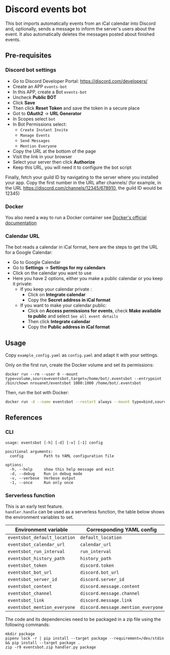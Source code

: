 # Discord events bot

This bot imports automatically events from an iCal calendar into Discord and, optionally, sends a message to inform the server's users about the event.
It also automatically deletes the messages posted about finished events.

## Pre-requisites

### Discord bot settings

* Go to Discord Developer Portal: https://discord.com/developers/
* Create an APP `events-bot`
* In this APP, create a Bot `events-bot`
* Uncheck **Public BOT**
* Click **Save**
* Then click **Reset Token** and save the token in a secure place
* Got to **OAuth2** -> **URL Generator**
* In Scopes select `bot`
* In Bot Permissions select:
  * `Create Instant Invite`
  * `Manage Events`
  * `Send Messages`
  * `Mention Everyone`
* Copy the URL at the bottom of the page
* Visit the link in your browser
* Select your server then click **Authorize**
* Keep this URL, you will need it to configure the bot script

Finally, fetch your guild ID by navigating to the server where you installed your app. Copy the first number in the URL after channels/ (for example, in the URL https://discord.com/channels/12345/678910, the guild ID would be 12345)

### Docker
You also need a way to run a Docker container see [Docker's official documentation](https://docs.docker.com/engine/install/#server)

### Calendar URL
The bot reads a calendar in iCal format, here are the steps to get the URL for a Google Calendar:

* Go to Google Calendar
* Go to **Settings** -> **Settings for my calendars**
* Click on the calendar you want to use
* Here you have 2 options, either you make a public calendar or you keep it private:
  * If you keep your calendar private :
    * Click on **Integrate calendar**
    * Copy the **Secret address in iCal format**
  * If you want to make your calendar public:
    * Click on **Access permissions for events**, check **Make available to public** and select `See all event details`
    * Then click **Integrate calendar**
    * Copy the **Public address in iCal format**

## Usage

Copy `example_config.yaml` as `config.yaml` and adapt it with your settings.  

Only on the first run, create the Docker volume and set its permissions:
```
docker run --rm --user 0 --mount type=volume,source=eventsbot,target=/home/bot/.eventsbot --entrypoint /bin/chown nrouanet/eventsbot 1000:1000 /home/bot/.eventsbot
```

Then, run the bot with Docker:

```bash
docker run -d --name eventsbot --restart always --mount type=bind,source=<absolute_path_to_config.yaml>,target=/config.yaml,readonly --mount type=volume,source=eventsbot,target=/home/bot/.eventsbot nrouanet/eventsbot
```

## References

### CLI

```
usage: eventsbot [-h] [-d] [-v] [-1] config

positional arguments:
  config         Path to YAML configuration file

options:
  -h, --help     show this help message and exit
  -d, --debug    Run in debug mode
  -v, --verbose  Verbose output
  -1, --once     Run only once
```

### Serverless function

This is an early test feature.  
`handler.handle` can be used as a serverless function, the table below shows the environment variables to set.

| Environment variable         | Corresponding YAML config          |
|------------------------------|------------------------------------|
| `eventsbot_default_location` | `default_location`                 |
| `eventsbot_calendar_url`     | `calendar_url`                     |
| `eventsbot_run_interval`     | `run_interval`                     |
| `eventsbot_history_path`     | `history_path`                     |
| `eventsbot_token`            | `discord.token`                    |
| `eventsbot_bot_url`          | `discord.bot_url`                  |
| `eventsbot_server_id`        | `discord.server_id`                |
| `eventsbot_content`          | `discord.message.content`          |
| `eventsbot_channel`          | `discord.message.channel`          |
| `eventsbot_link`             | `discord.message.link`             |
| `eventsbot_mention_everyone` | `discord.message.mention_everyone` |

The code and its dependencies need to be packaged in a zip file using the following commands:
```
mkdir package
pipenv lock -r | pip install --target package --requirement=/dev/stdin && pip install --target package .
zip -r9 eventsbot.zip handler.py package
```
